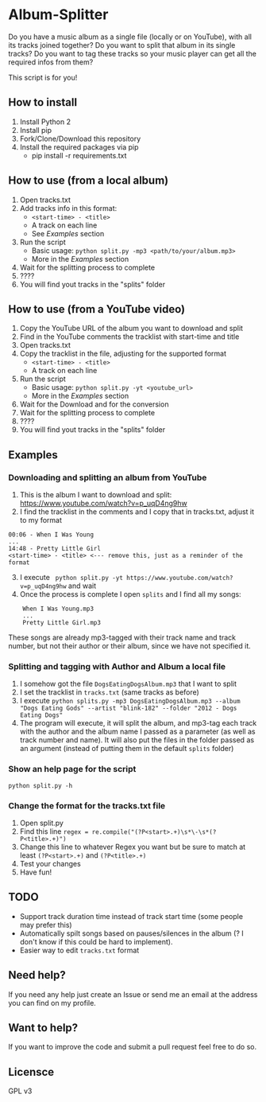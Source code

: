 # Album-Splitter

Do you have a music album as a single file (locally or on YouTube), with all its tracks joined together? Do you want to split that album in its single tracks? Do you want to tag these tracks so your music player can get all the required infos from them?  

This script is for you!

## How to install

1. Install Python 2
2. Install pip
3. Fork/Clone/Download this repository
4. Install the required packages via pip
    * pip install -r requirements.txt


## How to use (from a local album)

1. Open tracks.txt
2. Add tracks info in this format:
    * ```<start-time> - <title>```
    * A track on each line
    * See *Examples* section
3. Run the script
    * Basic usage: ```python split.py -mp3 <path/to/your/album.mp3>```
    * More in the *Examples* section
4. Wait for the splitting process to complete
5. ????
6. You will find yout tracks in the "splits" folder 

## How to use (from a YouTube video)

1. Copy the YouTube URL of the album you want to download and split 
2. Find in the YouTube comments the tracklist with start-time and title
3. Open tracks.txt
4. Copy the tracklist in the file, adjusting for the supported format
    * ```<start-time> - <title>```
    * A track on each line 
5. Run the script
    * Basic usage: ```python split.py -yt <youtube_url>```
    * More in the *Examples* section
4. Wait for the Download and for the conversion
5. Wait for the splitting process to complete
5. ????
6. You will find yout tracks in the "splits" folder 

## Examples

### Downloading and splitting an album from YouTube
1. This is the album I want to download and split: https://www.youtube.com/watch?v=p_uqD4ng9hw
2. I find the tracklist in the comments and I copy that in tracks.txt, adjust it to my format
``` 
00:06 - When I Was Young
...
14:48 - Pretty Little Girl
<start-time> - <title> <--- remove this, just as a reminder of the format
```

3. I execute ``` python split.py -yt https://www.youtube.com/watch?v=p_uqD4ng9hw``` and wait
4. Once the process is complete I open ```splits``` and I find all my songs:
```
    When I Was Young.mp3 
    ...
    Pretty Little Girl.mp3
```
These songs are already mp3-tagged with their track name and track number, but not their author or their album, since we have not specified it.

### Splitting and tagging with Author and Album a local file
1. I somehow got the file ```DogsEatingDogsAlbum.mp3``` that I want to split
2. I set the tracklist in ```tracks.txt``` (same tracks as before)
3. I execute ```python splits.py -mp3 DogsEatingDogsAlbum.mp3 --album "Dogs Eating Gods" --artist "blink-182" --folder "2012 - Dogs Eating Dogs"```
4. The program will execute, it will split the album, and mp3-tag each track with the author and  the album name I passed as a parameter (as well as track number and name). It will also put the files in the folder passed as an argument (instead of putting them in the default ```splits``` folder)

### Show an help page for the script
``` python split.py -h ```

### Change the format for the tracks.txt file
1. Open split.py
2. Find this line ```regex = re.compile("(?P<start>.+)\s*\-\s*(?P<title>.+)")``` 
3. Change this line to whatever Regex you want but be sure to match at least ```(?P<start>.+)``` and ```(?P<title>.+)```
4. Test your changes
5. Have fun!

## TODO
* Support track duration time instead of track start time (some people may prefer this)
* Automatically spilt songs based on pauses/silences in the album (? I don't know if this could be hard to implement).
* Easier way to edit ```tracks.txt``` format

## Need help?

If you need any help just create an Issue or send me an email at the address you can find on my profile.

## Want to help?

If you want to improve the code and submit a pull request feel free to do so.


## Licensce

GPL v3


